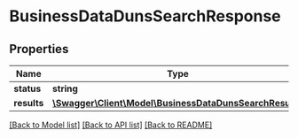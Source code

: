 # BusinessDataDunsSearchResponse

## Properties
Name | Type | Description | Notes
------------ | ------------- | ------------- | -------------
**status** | **string** |  | 
**results** | [**\Swagger\Client\Model\BusinessDataDunsSearchResult[]**](BusinessDataDunsSearchResult.md) |  | 

[[Back to Model list]](../README.md#documentation-for-models) [[Back to API list]](../README.md#documentation-for-api-endpoints) [[Back to README]](../README.md)


